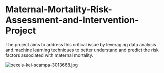 # Maternal-Mortality-Risk-Assessment-and-Intervention-Project

The project aims to address this critical issue by leveraging data analysis and machine learning techniques to better understand and predict the risk factors associated with maternal mortality.

![pexels-kei-scampa-3013668.jpg](attachment:pexels-kei-scampa-3013668.jpg)
